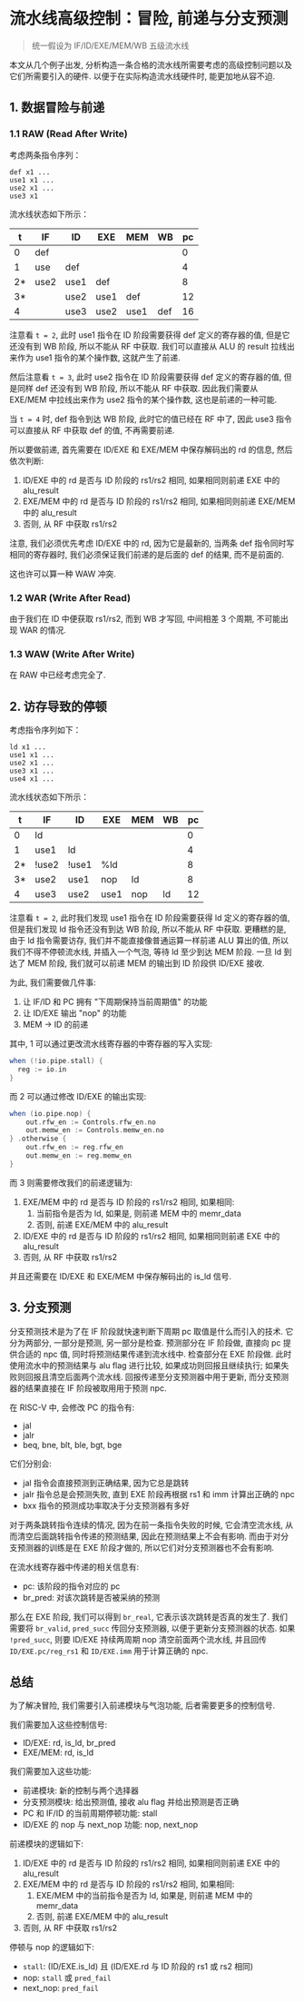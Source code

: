 # 流水线高级控制：冒险, 前递与分支预测

> 统一假设为 IF/ID/EXE/MEM/WB 五级流水线

本文从几个例子出发, 分析构造一条合格的流水线所需要考虑的高级控制问题以及它们所需要引入的硬件. 
以便于在实际构造流水线硬件时, 能更加地从容不迫. 

## 1. 数据冒险与前递

### 1.1 RAW (Read After Write)

考虑两条指令序列：

```assembly
def x1 ...
use1 x1 ...
use2 x1 ...
use3 x1
```

流水线状态如下所示：

| t  | IF  | ID  | EXE | MEM | WB  | pc |
| -  | --- | --- | --- | --- | --- | -- |
| 0  | def |     |     |     |     | 0  |
| 1  | use | def |     |     |     | 4  |
| 2* |use2 |use1 | def |     |     | 8  |
| 3* |     |use2 |use1 | def |     | 12 |
| 4  |     |use3 |use2 |use1 | def | 16 |

注意看 `t = 2`, 
此时 use1 指令在 ID 阶段需要获得 def 定义的寄存器的值, 
但是它还没有到 WB 阶段, 所以不能从 RF 中获取. 
我们可以直接从 ALU 的 result 拉线出来作为 use1 指令的某个操作数, 
这就产生了前递. 

然后注意看 `t = 3`, 
此时 use2 指令在 ID 阶段需要获得 def 定义的寄存器的值, 
但是同样 def 还没有到 WB 阶段, 所以不能从 RF 中获取. 
因此我们需要从 EXE/MEM 中拉线出来作为 use2 指令的某个操作数, 
这也是前递的一种可能. 

当 `t = 4` 时, def 指令到达 WB 阶段, 此时它的值已经在 RF 中了, 
因此 use3 指令可以直接从 RF 中获取 def 的值, 不再需要前递. 

所以要做前递, 首先需要在 ID/EXE 和 EXE/MEM 中保存解码出的 rd 的信息,
然后依次判断:

1. ID/EXE 中的 rd 是否与 ID 阶段的 rs1/rs2 相同, 如果相同则前递 EXE 中的 alu_result
2. EXE/MEM 中的 rd 是否与 ID 阶段的 rs1/rs2 相同, 如果相同则前递 EXE/MEM 中的 alu_result
3. 否则, 从 RF 中获取 rs1/rs2 

注意, 我们必须优先考虑 ID/EXE 中的 rd, 因为它是最新的,
当两条 def 指令同时写相同的寄存器时, 
我们必须保证我们前递的是后面的 def 的结果, 而不是前面的. 

这也许可以算一种 WAW 冲突.

### 1.2 WAR (Write After Read)

由于我们在 ID 中便获取 rs1/rs2, 而到 WB 才写回,
中间相差 3 个周期, 不可能出现 WAR 的情况.

### 1.3 WAW (Write After Write)

在 RAW 中已经考虑完全了.

## 2. 访存导致的停顿

考虑指令序列如下：

```assembly
ld x1 ...
use1 x1 ...
use2 x1 ...
use3 x1 ...
use4 x1 ...
```

流水线状态如下所示：

| t  | IF  | ID  | EXE | MEM | WB  | pc |
| -  | --- | --- | --- | --- | --- | -- |
| 0  | ld  |     |     |     |     | 0  |
| 1  |use1 | ld  |     |     |     | 4  |
| 2* |!use2|!use1|%ld  |     |     | 8  |
| 3* | use2| use1| nop | ld  |     | 8  |
| 4  | use3| use2| use1| nop | ld  | 12 |

注意看 `t = 2`,
此时我们发现 use1 指令在 ID 阶段需要获得 ld 定义的寄存器的值,
但是我们发现 ld 指令还没有到达 WB 阶段, 所以不能从 RF 中获取.
更糟糕的是, 由于 ld 指令需要访存, 我们并不能直接像普通运算一样前递 ALU 算出的值,
所以我们不得不停顿流水线, 并插入一个气泡, 等待 ld 至少到达 MEM 阶段.
一旦 ld 到达了 MEM 阶段, 我们就可以前递 MEM 的输出到 ID 阶段供 ID/EXE 接收.

为此, 我们需要做几件事:

1. 让 IF/ID 和 PC 拥有 "下周期保持当前周期值" 的功能
2. 让 ID/EXE 输出 "nop" 的功能
3. MEM -> ID 的前递

其中, 1 可以通过更改流水线寄存器的中寄存器的写入实现:

```scala
when (!io.pipe.stall) {
  reg := io.in
}
```

而 2 可以通过修改 ID/EXE 的输出实现:

```scala
when (io.pipe.nop) {
    out.rfw_en := Controls.rfw_en.no
    out.memw_en := Controls.memw_en.no
} .otherwise {
    out.rfw_en := reg.rfw_en
    out.memw_en := reg.memw_en
}
```

而 3 则需要修改我们的前递逻辑为:

1. EXE/MEM 中的 rd 是否与 ID 阶段的 rs1/rs2 相同, 如果相同:
   1. 当前指令是否为 ld, 如果是, 则前递 MEM 中的 memr_data
   2. 否则, 前递 EXE/MEM 中的 alu_result
2. ID/EXE 中的 rd 是否与 ID 阶段的 rs1/rs2 相同, 如果相同则前递 EXE 中的 alu_result
3. 否则, 从 RF 中获取 rs1/rs2 

并且还需要在 ID/EXE 和 EXE/MEM 中保存解码出的 is_ld 信号.

## 3. 分支预测

分支预测技术是为了在 IF 阶段就快速判断下周期 pc 取值是什么而引入的技术.
它分为两部分, 一部分是预测, 另一部分是检查.
预测部分在 IF 阶段做, 直接向 pc 提供合适的 npc 值, 同时将预测结果传递到流水线中.
检查部分在 EXE 阶段做. 此时使用流水中的预测结果与 alu flag 进行比较,
如果成功则回报且继续执行; 如果失败则回报且清空后面两个流水线.
回报传递至分支预测器中用于更新, 而分支预测器的结果直接在 IF 阶段被取用用于预测 npc.

在 RISC-V 中, 会修改 PC 的指令有:

- jal
- jalr
- beq, bne, blt, ble, bgt, bge

它们分别会:

- jal 指令会直接预测到正确结果, 因为它总是跳转
- jalr 指令总是会预测失败, 直到 EXE 阶段再根据 rs1 和 imm 计算出正确的 npc
- bxx 指令的预测成功率取决于分支预测器有多好

对于两条跳转指令连续的情况, 因为在前一条指令失败的时候, 
它会清空流水线, 从而清空后面跳转指令传递的预测结果, 因此在预测结果上不会有影响.
而由于对分支预测器的训练是在 EXE 阶段才做的, 所以它们对分支预测器也不会有影响.

在流水线寄存器中传递的相关信息有:

- pc: 该阶段的指令对应的 pc
- br_pred: 对该次跳转是否被采纳的预测

那么在 EXE 阶段, 我们可以得到 `br_real`, 它表示该次跳转是否真的发生了.
我们需要将 `br_valid`, `pred_succ` 传回分支预测器, 以便于更新分支预测器的状态.
如果 `!pred_succ`, 则要 ID/EXE 持续两周期 nop 清空前面两个流水线,
并且回传 `ID/EXE.pc/reg_rs1` 和 `ID/EXE.imm` 用于计算正确的 npc. 

## 总结

为了解决冒险, 我们需要引入前递模块与气泡功能, 后者需要更多的控制信号.

我们需要加入这些控制信号:

- ID/EXE: rd, is_ld, br_pred
- EXE/MEM: rd, is_ld

我们需要加入这些功能:

- 前递模块: 新的控制与两个选择器
- 分支预测模块: 给出预测值, 接收 alu flag 并给出预测是否正确
- PC 和 IF/ID 的当前周期停顿功能: stall
- ID/EXE 的 nop 与 next_nop 功能: nop, next_nop

前递模块的逻辑如下:

1. ID/EXE 中的 rd 是否与 ID 阶段的 rs1/rs2 相同, 如果相同则前递 EXE 中的 alu_result
2. EXE/MEM 中的 rd 是否与 ID 阶段的 rs1/rs2 相同, 如果相同:
   1. EXE/MEM 中的当前指令是否为 ld, 如果是, 则前递 MEM 中的 memr_data
   2. 否则, 前递 EXE/MEM 中的 alu_result
3. 否则, 从 RF 中获取 rs1/rs2 

停顿与 nop 的逻辑如下:

- `stall`: (ID/EXE.is_ld) 且 (ID/EXE.rd 与 ID 阶段的 rs1 或 rs2 相同)
- nop: `stall` 或 `pred_fail`
- next_nop: `pred_fail`

